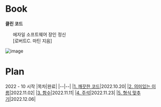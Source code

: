 # Book
**클린 코드**
<ul>
  <div>
    <div>
      에자일 소프트웨어 장인 정신
    </div>
    <div>
      [로버트C. 마틴 지음]
    </div>
  </div>
</ul>

![image](https://user-images.githubusercontent.com/26485439/196845225-8de9df51-09ce-4add-b50b-9acd44be43c5.png)

# Plan
2022 - 10 시작
|목차|완료|
|--|--|
|[1. 깨끗한 코드](https://github.com/parkyountaek/Clean-Code/blob/main/1.%20Clean%20Code/CleanCode.md)|2022.10.20|
|[2. 의미있는 이름](https://github.com/parkyountaek/Clean-Code/blob/main/2.%20Meaningful%20Name/MeaningfulName.md)|2022.11.02|
|[3. 함수](https://github.com/parkyountaek/Clean-Code/blob/main/3.%20Function/Function.md)|2022.11.11|
|[4. 주석](https://github.com/parkyountaek/Clean-Code/blob/main/4.%20Remark/Remark.md)|2022.11.23|
|[5. 형식 맞추기](https://github.com/parkyountaek/Clean-Code/blob/main/5.%20Fit%20Format/FitFormat.md)|2022.12.06|
